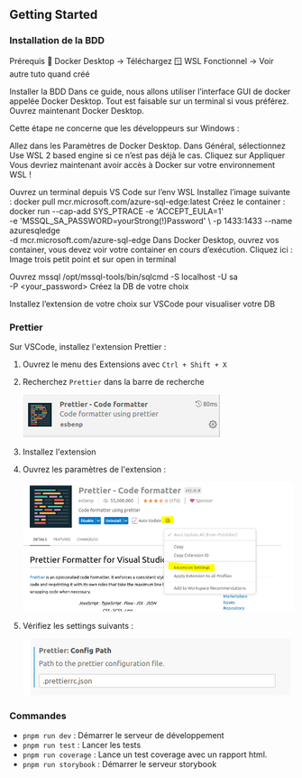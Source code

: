 ## Getting Started


### Installation de la BDD

Prérequis
🐋 Docker Desktop -> Téléchargez
🪟 WSL Fonctionnel -> Voir autre tuto quand créé

Installer la BDD
Dans ce guide, nous allons utiliser l’interface GUI de docker appelée Docker Desktop. Tout est faisable sur un terminal si vous préférez. Ouvrez maintenant Docker Desktop.

Cette étape ne concerne que les développeurs sur Windows :

Allez dans les Paramètres de Docker Desktop.
Dans Général, sélectionnez Use WSL 2 based engine si ce n’est pas déjà le cas.
Cliquez sur Appliquer
Vous devriez maintenant avoir accès à Docker sur votre environnement WSL !

Ouvrez un terminal depuis VS Code sur l’env WSL
Installez l’image suivante :
docker pull mcr.microsoft.com/azure-sql-edge:latest
Créez le container :
docker run --cap-add SYS_PTRACE -e 'ACCEPT_EULA=1' \
  -e 'MSSQL_SA_PASSWORD=yourStrong(!)Password' \ 
  -p 1433:1433 --name azuresqledge \
  -d mcr.microsoft.com/azure-sql-edge
Dans Docker Desktop, ouvrez vos container, vous devez voir votre container en cours d’exécution. Cliquez ici :
Image trois petit point et sur open in terminal

Ouvrez mssql
/opt/mssql-tools/bin/sqlcmd -S localhost -U sa \
  -P <your_password>
Créez la DB de votre choix

Installez l’extension de votre choix sur VSCode pour visualiser votre DB

### Prettier

Sur VSCode, installez l'extension Prettier :

1. Ouvrez le menu des Extensions avec `Ctrl + Shift + X`
2. Recherchez `Prettier` dans la barre de recherche

    ![Prettier plugin example](/docs/prettierpluging.PNG)

3. Installez l'extension
4. Ouvrez les paramètres de l'extension :

    ![Where are prettier settings](/docs/prettiersettings.PNG)

5. Vérifiez les settings suivants :

    ![prettier config path](/docs/prettiersettings1.PNG)

### Commandes

-   `pnpm run dev` : Démarrer le serveur de développement
-   `pnpm run test` : Lancer les tests
-   `pnpm run coverage` : Lance un test coverage avec un rapport html.
-   `pnpm run storybook` : Démarrer le serveur storybook
